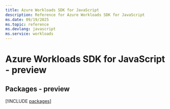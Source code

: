 ```yaml
---
title: Azure Workloads SDK for JavaScript
description: Reference for Azure Workloads SDK for JavaScript
ms.date: 09/19/2025
ms.topic: reference
ms.devlang: javascript
ms.service: workloads
---
```

# Azure Workloads SDK for JavaScript - preview
## Packages - preview
[!INCLUDE [packages](workloads-index.md)]